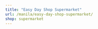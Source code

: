 ```yaml
---
title: "Easy Day Shop Supermarket"
url: /manila/easy-day-shop-supermarket/
shop: supermarket
---
```

